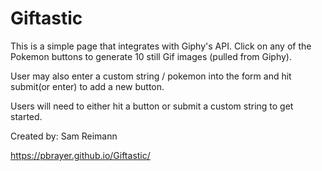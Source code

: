 # Giftastic

This is a simple page that integrates with Giphy's API. Click on any of the Pokemon buttons to generate 10 still Gif images (pulled from Giphy). 

User may also enter a custom string / pokemon into the form and hit submit(or enter) to add a new button.

Users will need to either hit a button or submit a custom string to get started.

Created by: Sam Reimann

https://pbrayer.github.io/Giftastic/
